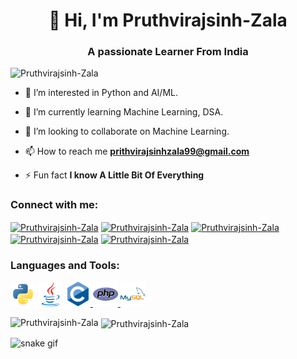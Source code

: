 <h1 align="center">👋 Hi, I'm Pruthvirajsinh-Zala</h1>
<h3 align="center">A passionate Learner From India</h3>

<p align="left"> <img src="https://komarev.com/ghpvc/?username=Pruthvirajsinh-Zala&label=Profile%20views&color=0e75b6&style=flat" alt="Pruthvirajsinh-Zala" /> </p>

- 👀 I’m interested in Python and AI/ML.

- 🌱 I’m currently learning Machine Learning, DSA.

- 💞️ I’m looking to collaborate on Machine Learning.

- 📫 How to reach me **prithvirajsinhzala99@gmail.com**

- ⚡ Fun fact **I know A Little Bit Of Everything**

<h3 align="left">Connect with me:</h3>
<p align="left">
<a href="https://linkedin.com/in/pruthvirajsinh-zala" target="blank"><img align="center" src="https://github.com/Pruthvirajsinh-Zala/Pruthvirajsinh-Zala/blob/assets/linked-in.svg" alt="Pruthvirajsinh-Zala" height="30" width="40" /></a>
<a href="https://www.kaggle.com/pruthvirajsinhzala99" target="blank"><img align="center" src="https://raw.githubusercontent.com/rahuldkjain/github-profile-readme-generator/master/src/images/icons/Social/kaggle.svg" alt="Pruthvirajsinh-Zala" height="30" width="40" /></a>
<a href="https://www.geeksforgeeks.org/user/pruthvirajsinhzala" target="blank"><img align="center" 
src="https://raw.githubusercontent.com/rahuldkjain/github-profile-readme-generator/master/src/images/icons/Social/geeks-for-geeks.svg" alt="Pruthvirajsinh-Zala" height="30" width="40" /></a>
<a href="https://leetcode.com/u/prithvirajsinhzala" target="blank"><img align="center" 
src="https://raw.githubusercontent.com/rahuldkjain/github-profile-readme-generator/master/src/images/icons/Social/leet-code.svg" alt="Pruthvirajsinh-Zala" height="30" width="40" /></a>
<a href="https://tryhackme.com/p/PruthvirajsinhZala" target="blank"><img align="center" 
src="https://assets.tryhackme.com/img/logo/tryhackme_logo_full.svg" alt="Pruthvirajsinh-Zala" height="30" width="40" /></a>
</p>

<h3 align="left">Languages and Tools:</h3>

<p align="left"> 
<a href="https://www.python.org" target="_blank" rel="noreferrer"> <img src="https://raw.githubusercontent.com/devicons/devicon/refs/heads/master/icons/python/python-original.svg" alt="python" width="40" height="40"/></a>
<a href="https://www.java.com/" target="_blank" rel="noreferrer"><img src="https://raw.githubusercontent.com/devicons/devicon/refs/heads/master/icons/java/java-original.svg" alt="java" width="40" height="40" /></a>
<a href="https://www.cprogramming.com/" target="_blank" rel="noreferrer"> <img src="https://raw.githubusercontent.com/devicons/devicon/master/icons/c/c-original.svg" alt="c" width="40" height="40"/> </a>
<a href="https://www.php.net/" target="_blank" rel="noreferrer"> <img src="https://raw.githubusercontent.com/devicons/devicon/refs/heads/master/icons/php/php-original.svg" alt="php" width="40" height="40"/> </a>
<a href="https://www.mysql.com/" target="_blank" rel="noreferrer"> <img src="https://raw.githubusercontent.com/devicons/devicon/master/icons/mysql/mysql-original-wordmark.svg" alt="mysql" width="40" height="40"/> </a>
</p>

<p><img align="left" src="https://github-readme-stats.vercel.app/api/top-langs?username=Pruthvirajsinh-Zala&show_icons=true&locale=en&layout=compact" alt="Pruthvirajsinh-Zala" /></p>

<p>&nbsp;<img align="center" src="https://github-readme-stats.vercel.app/api?username=Pruthvirajsinh-Zala&show_icons=true&locale=en" alt="Pruthvirajsinh-Zala" /></p>


![snake gif](https://github.com/Pruthvirajsinh-Zala/Pruthvirajsinh-Zala/blob/output/github-snake-dark.svg)

<!---
Pruthvirajsinh-Zala/Pruthvirajsinh-Zala is a ✨ special ✨ repository because its `README.md` (this file) appears on your GitHub profile.
You can click the Preview link to take a look at your changes.
--->

